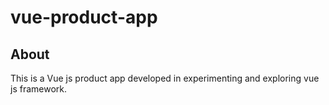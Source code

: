 # vue-product-app

## About
This is a Vue js product app developed in experimenting and exploring vue js framework.
